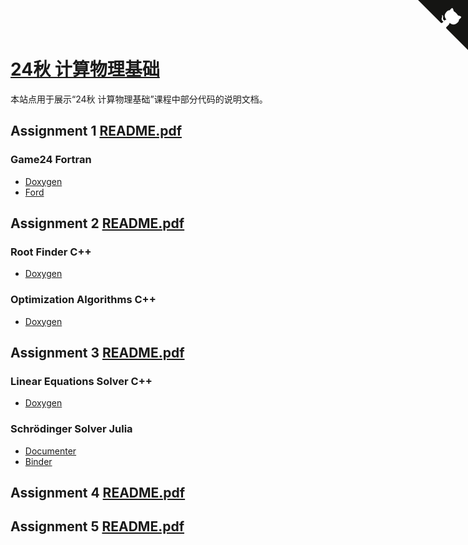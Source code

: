 # [24秋 计算物理基础](https://github.com/bud-primordium/Computational-Physics-Fall-2024)

本站点用于展示“24秋 计算物理基础”课程中部分代码的说明文档。  

## Assignment 1 [README.pdf](./Assignment_1/Assignment_1.pdf)

### Game24 Fortran

- [Doxygen](./Assignment_1/Problem_2/Doxygen.html)
- [Ford](./Assignment_1/Problem_2/Ford.html)

## Assignment 2 [README.pdf](./Assignment_2/Assignment_2.pdf)

### Root Finder C++

- [Doxygen](./Assignment_2/Problem_1/Doxygen.html)

### Optimization Algorithms C++

- [Doxygen](./Assignment_2/Problem_2/Doxygen.html)

## Assignment 3 [README.pdf](./Assignment_3/Assignment_3.pdf)

### Linear Equations Solver C++

- [Doxygen](./Assignment_3/Problem_2/Doxygen.html)

### Schrödinger Solver Julia

- [Documenter](./Assignment_3/Problem_3/Documenter.html)
- [Binder](./Assignment_3/Problem_3/Binder.md)

## Assignment 4 [README.pdf](./Assignment_4/Assignment_4.pdf)

## Assignment 5 [README.pdf](./Assignment_5/Assignment_5.pdf)

<!-- https://tholman.com/github-corners/ -->
<a href="https://github.com/bud-primordium/Computational-Physics-Fall-2024" class="github-corner" aria-label="View source on GitHub"><svg width="80" height="80" viewBox="0 0 250 250" style="fill:#151513; color:#fff; position: absolute; top: 0; border: 0; right: 0;" aria-hidden="true"><path d="M0,0 L115,115 L130,115 L142,142 L250,250 L250,0 Z"></path><path d="M128.3,109.0 C113.8,99.7 119.0,89.6 119.0,89.6 C122.0,82.7 120.5,78.6 120.5,78.6 C119.2,72.0 123.4,76.3 123.4,76.3 C127.3,80.9 125.5,87.3 125.5,87.3 C122.9,97.6 130.6,101.9 134.4,103.2" fill="currentColor" style="transform-origin: 130px 106px;" class="octo-arm"></path><path d="M115.0,115.0 C114.9,115.1 118.7,116.5 119.8,115.4 L133.7,101.6 C136.9,99.2 139.9,98.4 142.2,98.6 C133.8,88.0 127.5,74.4 143.8,58.0 C148.5,53.4 154.0,51.2 159.7,51.0 C160.3,49.4 163.2,43.6 171.4,40.1 C171.4,40.1 176.1,42.5 178.8,56.2 C183.1,58.6 187.2,61.8 190.9,65.4 C194.5,69.0 197.7,73.2 200.1,77.6 C213.8,80.2 216.3,84.9 216.3,84.9 C212.7,93.1 206.9,96.0 205.4,96.6 C205.1,102.4 203.0,107.8 198.3,112.5 C181.9,128.9 168.3,122.5 157.7,114.1 C157.9,116.9 156.7,120.9 152.7,124.9 L141.0,136.5 C139.8,137.7 141.6,141.9 141.8,141.8 Z" fill="currentColor" class="octo-body"></path></svg></a><style>.github-corner:hover .octo-arm{animation:octocat-wave 560ms ease-in-out}@keyframes octocat-wave{0%,100%{transform:rotate(0)}20%,60%{transform:rotate(-25deg)}40%,80%{transform:rotate(10deg)}}@media (max-width:500px){.github-corner:hover .octo-arm{animation:none}.github-corner .octo-arm{animation:octocat-wave 560ms ease-in-out}}</style>
